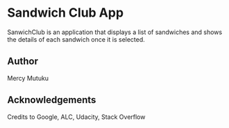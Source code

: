 # Sandwich Club App
SanwichClub is an application that displays a list of sandwiches and shows the details of each sandwich once it is selected.

## Author
Mercy Mutuku

## Acknowledgements
Credits to Google, ALC, Udacity, Stack Overflow
